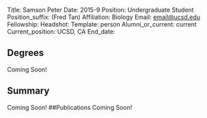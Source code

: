 Title: Samson Peter
Date: 2015-9
Position: Undergraduate Student
Position_suffix: (Fred Tan)
Affiliation: Biology
Email: email@ucsd.edu
Fellowship:
Headshot: 
Template: person
Alumni_or_current: current
Current_position: UCSD, CA
End_date:
<!-- Status: draft -->

## Degrees
Coming Soon!
## Summary
Coming Soon!
##Publications
Coming Soon!

